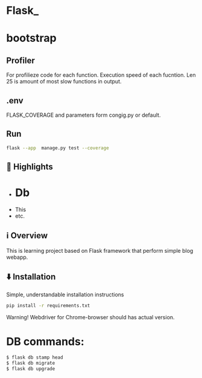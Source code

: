 # Flask_
# bootstrap

## Profiler 
For profilieze code for each function. Execution speed of each fucntion.
Len 25 is amount of most slow functions in output.

## .env
FLASK_COVERAGE and parameters form congig.py or default.

## Run
```bash
flask --app  manage.py test --coverage
```
## 🌟 Highlights

- # Db
- This
- etc.


## ℹ️ Overview

This is learning project based on Flask framework that perform simple blog webapp.

## ⬇️ Installation

Simple, understandable installation instructions

```bash
pip install -r requirements.txt
```
Warning! Webdriver for Chrome-browser should has actual version.

# DB commands:
  ```bash
  $ flask db stamp head
  $ flask db migrate
  $ flask db upgrade
```
